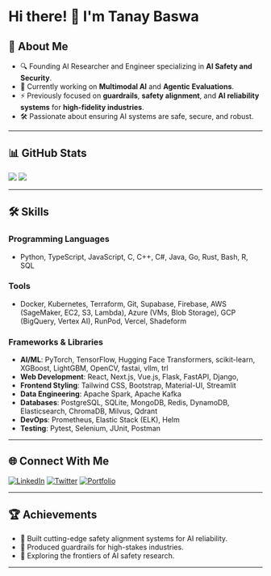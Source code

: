 # Hi there! 👋 I'm Tanay Baswa

## 🚀 About Me
- 🔍 Founding AI Researcher and Engineer specializing in **AI Safety and Security**.
- 🌱 Currently working on **Multimodal AI** and **Agentic Evaluations**.
- ⚡ Previously focused on **guardrails**, **safety alignment**, and **AI reliability systems** for **high-fidelity industries**.
- 🛠 Passionate about ensuring AI systems are safe, secure, and robust.

---

## 📊 GitHub Stats

![](https://github-readme-stats.vercel.app/api?username=none&show_icons=true&theme=radical)
![](https://github-readme-streak-stats.herokuapp.com/?user=none&theme=radical)

---

## 🛠️ Skills
### **Programming Languages**
- Python, TypeScript, JavaScript, C, C++, C#, Java, Go, Rust, Bash, R, SQL

### **Tools**
- Docker, Kubernetes, Terraform, Git, Supabase, Firebase, AWS (SageMaker, EC2, S3, Lambda), Azure (VMs, Blob Storage), GCP (BigQuery, Vertex AI), RunPod, Vercel, Shadeform

### **Frameworks & Libraries**
- **AI/ML**: PyTorch, TensorFlow, Hugging Face Transformers, scikit-learn, XGBoost, LightGBM, OpenCV, fastai, vllm, trl
- **Web Development**: React, Next.js, Vue.js, Flask, FastAPI, Django,
- **Frontend Styling**: Tailwind CSS, Bootstrap, Material-UI, Streamlit
- **Data Engineering**: Apache Spark, Apache Kafka
- **Databases**: PostgreSQL, SQLite, MongoDB, Redis, DynamoDB, Elasticsearch, ChromaDB, Milvus, Qdrant
- **DevOps**: Prometheus, Elastic Stack (ELK), Helm
- **Testing**: Pytest, Selenium, JUnit, Postman

---

## 🌐 Connect With Me
[![LinkedIn](https://img.shields.io/badge/-LinkedIn-blue?style=flat-square&logo=linkedin)](https://www.linkedin.com/in/tanaybaswa/)
[![Twitter](https://img.shields.io/badge/-Twitter-blue?style=flat-square&logo=twitter)](https://twitter.com/Tanay_Baswa)
[![Portfolio](https://img.shields.io/badge/-Portfolio-black?style=flat-square&logo=portfolio)](your-portfolio-link)

---

## 🏆 Achievements
- 🚀 Built cutting-edge safety alignment systems for AI reliability.
- 🌟 Produced guardrails for high-stakes industries.
- 📖 Exploring the frontiers of AI safety research.

---
